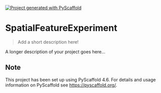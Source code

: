 <!-- These are examples of badges you might want to add to your README:
     please update the URLs accordingly

[![Built Status](https://api.cirrus-ci.com/github/<USER>/SpatialFeatureExperiment.svg?branch=main)](https://cirrus-ci.com/github/<USER>/SpatialFeatureExperiment)
[![ReadTheDocs](https://readthedocs.org/projects/SpatialFeatureExperiment/badge/?version=latest)](https://SpatialFeatureExperiment.readthedocs.io/en/stable/)
[![Coveralls](https://img.shields.io/coveralls/github/<USER>/SpatialFeatureExperiment/main.svg)](https://coveralls.io/r/<USER>/SpatialFeatureExperiment)
[![PyPI-Server](https://img.shields.io/pypi/v/SpatialFeatureExperiment.svg)](https://pypi.org/project/SpatialFeatureExperiment/)
[![Conda-Forge](https://img.shields.io/conda/vn/conda-forge/SpatialFeatureExperiment.svg)](https://anaconda.org/conda-forge/SpatialFeatureExperiment)
[![Monthly Downloads](https://pepy.tech/badge/SpatialFeatureExperiment/month)](https://pepy.tech/project/SpatialFeatureExperiment)
[![Twitter](https://img.shields.io/twitter/url/http/shields.io.svg?style=social&label=Twitter)](https://twitter.com/SpatialFeatureExperiment)
-->

[![Project generated with PyScaffold](https://img.shields.io/badge/-PyScaffold-005CA0?logo=pyscaffold)](https://pyscaffold.org/)

# SpatialFeatureExperiment

> Add a short description here!

A longer description of your project goes here...


<!-- pyscaffold-notes -->

## Note

This project has been set up using PyScaffold 4.6. For details and usage
information on PyScaffold see https://pyscaffold.org/.
